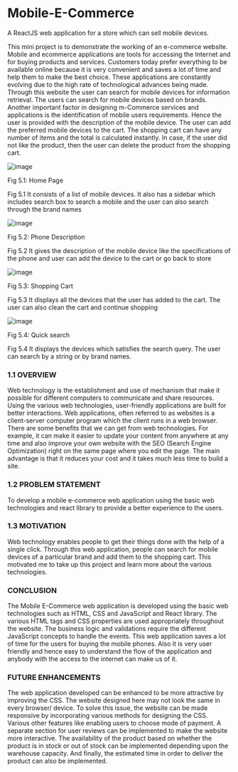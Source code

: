 # Mobile-E-Commerce
A ReactJS web application for a store which can sell mobile devices. 

This mini project is to demonstrate the working of an e-commerce website. Mobile and ecommerce applications are tools for accessing the Internet and for buying products and services. Customers today prefer everything to be available online because it is very convenient and saves a lot of time and help them to make the best choice. These applications are constantly evolving due to the high rate of technological advances being made. Through this website the user can search for mobile devices for information retrieval. The users can search for mobile devices based on brands. Another important factor in designing m-Commerce services and applications is the identification of mobile users requirements. Hence the user is provided with the description of the mobile device. The user can add the preferred mobile devices to the cart. The shopping cart can have any number of items and the total is calculated instantly. In case, if the user did not like the product, then the user can delete the product from the shopping cart. 

![image](https://user-images.githubusercontent.com/1991247/49685177-e974ff80-fb04-11e8-9c2e-db19b6b9d631.png)

Fig 5.1:  Home Page

Fig 5.1 It consists of a list of mobile devices. It also has a sidebar which includes search box to search a mobile and the user can also search through the brand names 

![image](https://user-images.githubusercontent.com/1991247/49685182-014c8380-fb05-11e8-8641-ccc5a2177321.png)

Fig 5.2:  Phone Description 

Fig 5.2 It gives the description of the mobile device like the specifications of the phone and user can add the device to the cart or go back to store 

![image](https://user-images.githubusercontent.com/1991247/49685185-145f5380-fb05-11e8-8215-988f05ac0736.png)


Fig 5.3:  Shopping Cart 

Fig 5.3 It displays all the devices that the user has added to the cart. The user can also clean the cart and continue shopping 
 
 
![image](https://user-images.githubusercontent.com/1991247/49685188-25a86000-fb05-11e8-999a-74dededbab03.png)

Fig 5.4: Quick search

Fig 5.4 It displays the devices which satisfies the search query. The user can search by a string or by brand names.

### 1.1 OVERVIEW 
Web technology is the establishment and use of mechanism that make it possible for different computers to communicate and share resources. Using the various web technologies, user-friendly applications are built for better interactions. Web applications, often referred to as websites is a client-server computer program which the client runs in a web browser. There are some benefits that we can get from web technologies. For example, it can make it easier to update your content from anywhere at any time and also improve your own website with the SEO (Search Engine Optimization) right on the same page where you edit the page. The main advantage is that it reduces your cost and it takes much less time to build a site. 
 
### 1.2 PROBLEM STATEMENT 
To develop a mobile e-commerce web application using the basic web technologies and react library to provide a better experience to the users. 
 
### 1.3 MOTIVATION 
Web technology enables people to get their things done with the help of a single click. Through this web application, people can search for mobile devices of a particular brand and add them to the shopping cart. This motivated me to take up this project and learn more about the various technologies. 

### CONCLUSION 
The Mobile E-Commerce web application is developed using the basic web technologies such as HTML, CSS and JavaScript and React library.  The various HTML tags and CSS properties are used appropriately throughout the website. The business logic and validations require the different JavaScript concepts to handle the events.  This web application saves a lot of time for the users for buying the mobile phones. Also it is very user friendly and hence easy to understand the flow of the application and anybody with the access to the internet can make us of it.

### FUTURE ENHANCEMENTS 
The web application developed can be enhanced to be more attractive by improving the CSS. The website designed here may not look the same in every browser/ device. To solve this issue, the website can be made responsive by incorporating various methods for designing the CSS.  Various other features like enabling users to choose mode of payment. A separate section for user reviews can be implemented to make the website more interactive. The availability of the product based on whether the product is in stock or out of stock can be implemented depending upon the warehouse capacity.  And finally, the estimated time in order to deliver the product can also be implemented. 
 
 
